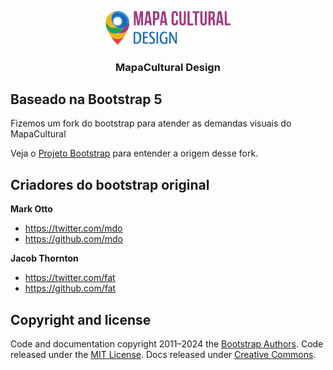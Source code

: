 <p align="center">
  <a href="https://getbootstrap.com/">
    <img src="site/static/docs/5.3/assets/brand/bootstrap-logo-shadow.png" alt="Bootstrap logo" width="200px">
  </a>
</p>

<h3 align="center">MapaCultural Design</h3>

## Baseado na Bootstrap 5

Fizemos um fork do bootstrap para atender as demandas visuais do MapaCultural

Veja o [Projeto Bootstrap](https://getbootstrap.com/docs/5.3/getting-started/introduction/) para entender a origem desse fork.


## Criadores do bootstrap original

**Mark Otto**

- <https://twitter.com/mdo>
- <https://github.com/mdo>

**Jacob Thornton**

- <https://twitter.com/fat>
- <https://github.com/fat>

## Copyright and license

Code and documentation copyright 2011–2024 the [Bootstrap Authors](https://github.com/twbs/bootstrap/graphs/contributors). Code released under the [MIT License](https://github.com/twbs/bootstrap/blob/main/LICENSE). Docs released under [Creative Commons](https://creativecommons.org/licenses/by/3.0/).

